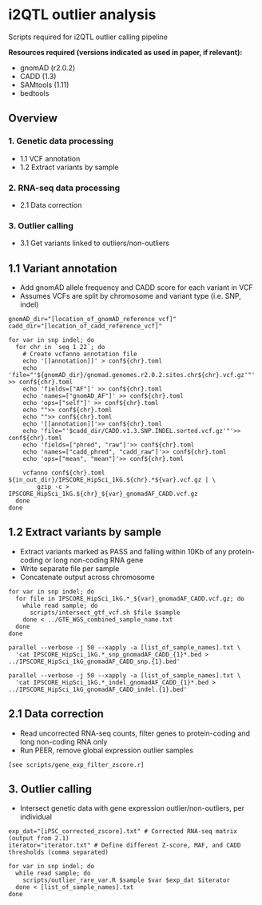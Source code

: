 # i2QTL outlier analysis

Scripts required for i2QTL outlier calling pipeline

**Resources required (versions indicated as used in paper, if relevant):**
* gnomAD (r2.0.2)
* CADD (1.3)
* SAMtools (1.11)
* bedtools 

## Overview  

### 1. Genetic data processing
* 1.1 VCF annotation 
* 1.2 Extract variants by sample

### 2. RNA-seq data processing
* 2.1 Data correction

### 3. Outlier calling
* 3.1 Get variants linked to outliers/non-outliers

## 1.1 Variant annotation
* Add gnomAD allele frequency and CADD score for each variant in VCF
* Assumes VCFs are split by chromosome and variant type (i.e. SNP, indel)

```
gnomAD_dir="[location_of_gnomAD_reference_vcf]"
cadd_dir="[location_of_cadd_reference_vcf]"

for var in snp indel; do
  for chr in `seq 1 22`; do
    # Create vcfanno annotation file
    echo '[[annotation]]' > conf${chr}.toml 
    echo 'file="'${gnomAD_dir}/gnomad.genomes.r2.0.2.sites.chr${chr}.vcf.gz'"' >> conf${chr}.toml 
    echo 'fields=["AF"]' >> conf${chr}.toml 
    echo 'names=["gnomAD_AF"]' >> conf${chr}.toml 
    echo 'ops=["self"]' >> conf${chr}.toml
    echo "">> conf${chr}.toml 
    echo "">> conf${chr}.toml
    echo '[[annotation]]'>> conf${chr}.toml
    echo 'file="'$cadd_dir/CADD.v1.3.SNP.INDEL.sorted.vcf.gz'"'>> conf${chr}.toml
    echo 'fields=["phred", "raw"]'>> conf${chr}.toml
    echo 'names=["cadd_phred", "cadd_raw"]'>> conf${chr}.toml
    echo 'ops=["mean", "mean"]'>> conf${chr}.toml

    vcfanno conf${chr}.toml ${in_out_dir}/IPSCORE_HipSci_1kG.${chr}.*${var}.vcf.gz | \
        gzip -c > IPSCORE_HipSci_1kG.${chr}_${var}_gnomadAF_CADD.vcf.gz
  done
done

```

## 1.2 Extract variants by sample
* Extract variants marked as PASS and falling within 10Kb of any protein-coding or long non-coding RNA gene
* Write separate file per sample
* Concatenate output across chromosome

```
for var in snp indel; do
  for file in IPSCORE_HipSci_1kG.*_${var}_gnomadAF_CADD.vcf.gz; do 
    while read sample; do
      scripts/intersect_gtf_vcf.sh $file $sample
    done < ../GTE_WGS_combined_sample_name.txt
  done
done

parallel --verbose -j 50 --xapply -a [list_of_sample_names].txt \
  'cat IPSCORE_HipSci_1kG.*_snp_gnomadAF_CADD_{1}*.bed > ../IPSCORE_HipSci_1kG_gnomadAF_CADD_snp.{1}.bed'

parallel --verbose -j 50 --xapply -a [list_of_sample_names].txt \
  'cat IPSCORE_HipSci_1kG.*_indel_gnomadAF_CADD_{1}*.bed > ../IPSCORE_HipSci_1kG_gnomadAF_CADD_indel.{1}.bed'

```

## 2.1 Data correction
* Read uncorrected RNA-seq counts, filter genes to protein-coding and long non-coding RNA only
* Run PEER, remove global expression outlier samples

```
[see scripts/gene_exp_filter_zscore.r]
```

## 3. Outlier calling
* Intersect genetic data with gene expression outlier/non-outliers, per individual

```
exp_dat="[iPSC_corrected_zscore].txt" # Corrected RNA-seq matrix (output from 2.1)
iterator="iterator.txt" # Define different Z-score, MAF, and CADD thresholds (comma separated)

for var in snp indel; do
  while read sample; do
    scripts/outlier_rare_var.R $sample $var $exp_dat $iterator
  done < [list_of_sample_names].txt
done
```




